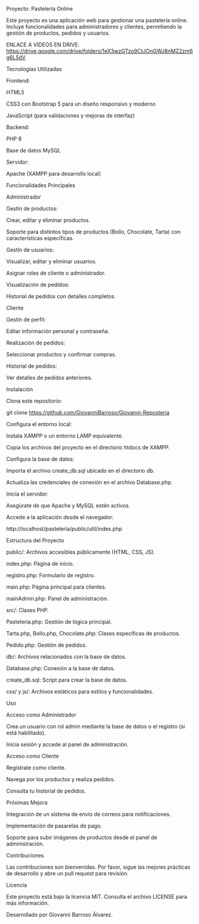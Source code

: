 Proyecto: Pastelería Online

Este proyecto es una aplicación web para gestionar una pastelería online. Incluye funcionalidades para administradores y clientes, permitiendo la gestión de productos, pedidos y usuarios.

ENLACE A VIDEOS EN DRIVE: https://drive.google.com/drive/folders/1eX3wzGTzo9CtJOnGWJ8nMZ2zm6g6L5dV

Tecnologías Utilizadas

Frontend:

HTML5

CSS3 con Bootstrap 5 para un diseño responsivo y moderno

JavaScript (para validaciones y mejoras de interfaz)

Backend:

PHP 8

Base de datos MySQL

Servidor:

Apache (XAMPP para desarrollo local)

Funcionalidades Principales

Administrador

Gestín de productos:

Crear, editar y eliminar productos.

Soporte para distintos tipos de productos (Bollo, Chocolate, Tarta) con características específicas.

Gestín de usuarios:

Visualizar, editar y eliminar usuarios.

Asignar roles de cliente o administrador.

Visualización de pedidos:

Historial de pedidos con detalles completos.

Cliente

Gestín de perfil:

Editar información personal y contraseña.

Realización de pedidos:

Seleccionar productos y confirmar compras.

Historial de pedidos:

Ver detalles de pedidos anteriores.

Instalación

Clona este repositorio:

git clone https://github.com/GiovanniBarroso/Giovanni-Reposteria

Configura el entorno local:

Instala XAMPP o un entorno LAMP equivalente.

Copia los archivos del proyecto en el directorio htdocs de XAMPP.

Configura la base de datos:

Importa el archivo create_db.sql ubicado en el directorio db.

Actualiza las credenciales de conexión en el archivo Database.php.

Inicia el servidor:

Asegúrate de que Apache y MySQL estén activos.

Accede a la aplicación desde el navegador:

http://localhost/pastelería/public/util/index.php

Estructura del Proyecto

public/: Archivos accesibles públicamente (HTML, CSS, JS).

index.php: Página de inicio.

registro.php: Formulario de registro.

main.php: Página principal para clientes.

mainAdmin.php: Panel de administración.

src/: Clases PHP.

Pasteleria.php: Gestión de lógica principal.

Tarta.php, Bollo.php, Chocolate.php: Clases específicas de productos.

Pedido.php: Gestión de pedidos.

db/: Archivos relacionados con la base de datos.

Database.php: Conexión a la base de datos.

create_db.sql: Script para crear la base de datos.

css/ y js/: Archivos estáticos para estilos y funcionalidades.

Uso

Acceso como Administrador

Crea un usuario con rol admin mediante la base de datos o el registro (si está habilitado).

Inicia sesión y accede al panel de administración.

Acceso como Cliente

Regístrate como cliente.

Navega por los productos y realiza pedidos.

Consulta tu historial de pedidos.

Próximas Mejora

Integración de un sistema de envío de correos para notificaciones.

Implementación de pasarelas de pago.

Soporte para subir imágenes de productos desde el panel de administración.

Contribuciones

Las contribuciones son bienvenidas. Por favor, sigue las mejores prácticas de desarrollo y abre un pull request para revisión.

Licencia

Este proyecto está bajo la licencia MIT. Consulta el archivo LICENSE para más información.

Desarrollado por Giovanni Barroso Álvarez.